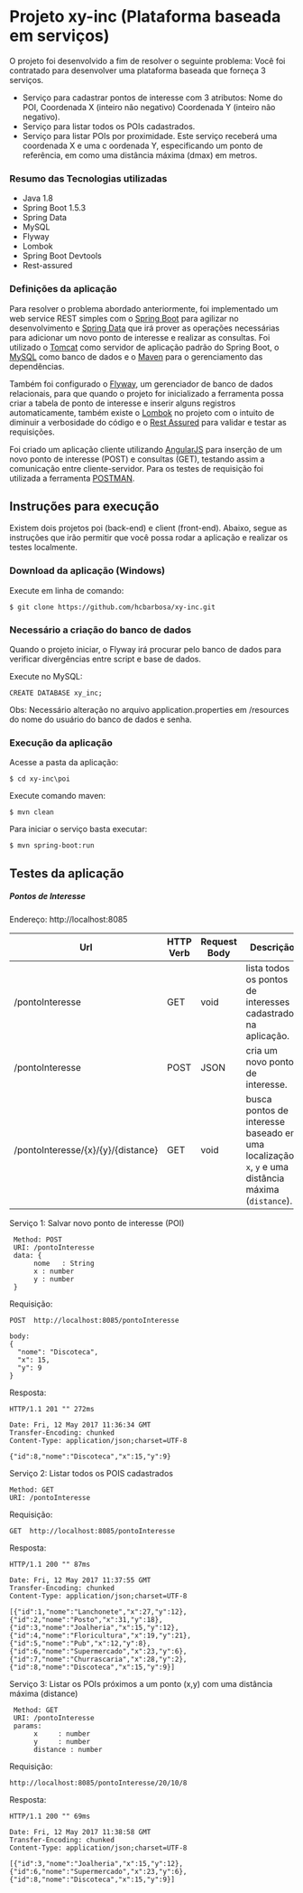 # Projeto xy-inc (Plataforma baseada em serviços)

O projeto foi desenvolvido a fim de resolver o seguinte problema:
Você foi contratado para desenvolver uma plataforma baseada que forneça 3 serviços.

- Serviço para cadastrar pontos de interesse com 3 atributos: Nome do POI, Coordenada X (inteiro não negativo) Coordenada Y (inteiro não negativo). 
- Serviço para listar todos os POIs cadastrados. 
- Serviço para listar POIs por proximidade. Este serviço receberá uma coordenada X e uma c oordenada Y, especificando um ponto de referência, em como uma distância máxima (dmax) em metros.

### Resumo das Tecnologias utilizadas
- Java 1.8
- Spring Boot 1.5.3
- Spring Data
- MySQL
- Flyway
- Lombok
- Spring Boot Devtools
- Rest-assured

### Definições da aplicação

Para resolver o problema abordado anteriormente, foi implementado um web service REST simples com o [Spring Boot](https://spring.io/guides/gs/rest-service/) para agilizar no desenvolvimento e  [Spring Data]( http://projects.spring.io/spring-data/) que irá prover as operações necessárias para adicionar um novo ponto de interesse e realizar as consultas. Foi utilizado o [Tomcat]( https://spring.io/blog/2014/03/07/deploying-spring-boot-applications) como servidor de aplicação padrão do Spring Boot, o [MySQL]( https://www.mysql.com/) como banco de dados e o [Maven](https://maven.apache.org/) para o gerenciamento das dependências. 

Também foi configurado o [Flyway](https://flywaydb.org/), um gerenciador de banco de dados relacionais, para que quando o projeto for inicializado a ferramenta possa criar a tabela de ponto de interesse e inserir alguns registros automaticamente, também existe o [Lombok](https://projectlombok.org/) no projeto com o intuito de diminuir a verbosidade do código e o [Rest Assured](http://rest-assured.io/) para validar e testar as requisições. 

Foi criado um aplicação cliente utilizando [AngularJS](https://angularjs.org/) para inserção de um novo ponto de interesse (POST) e consultas (GET), testando assim a comunicação entre cliente-servidor. Para os testes de requisição foi utilizada a ferramenta  [POSTMAN](https://www.getpostman.com/).
	

## Instruções para execução

Existem dois projetos poi (back-end) e client (front-end). Abaixo, segue as instruções que irão permitir que você possa rodar a aplicação e realizar os testes localmente. 

### Download da aplicação (Windows)

Execute em linha de comando:
```
$ git clone https://github.com/hcbarbosa/xy-inc.git
```

### Necessário a criação do banco de dados

Quando o projeto iniciar, o Flyway irá procurar pelo banco de dados para verificar divergências entre script e base de dados.

Execute no MySQL:

```
CREATE DATABASE xy_inc;
```

Obs: Necessário alteração no arquivo application.properties em /resources do nome do usuário do banco de dados e senha.

### Execução da aplicação

Acesse a pasta da aplicação:

```
$ cd xy-inc\poi
```

Execute comando maven:

```
$ mvn clean
```

Para iniciar o serviço basta executar:
```
$ mvn spring-boot:run
```

## Testes da aplicação

##### Pontos de Interesse #####

Endereço: http://localhost:8085

Url           |HTTP Verb        |Request Body  | Descrição
--------------|------------- |------------- | -------------
/pontoInteresse      |GET          |void|   lista todos os pontos de interesses cadastrados na aplicação.
/pontoInteresse      |POST         |JSON|   cria um novo ponto de interesse.
/pontoInteresse/{x}/{y}/{distance}|GET|void| busca pontos de interesse baseado em uma localização `x`, `y` e uma distância máxima (`distance`).

Serviço 1: Salvar novo ponto de interesse (POI)
 
	 Method: POST
	 URI: /pontoInteresse
	 data: {
	      nome   : String
	      x : number
	      y : number
	 }
   
  Requisição:
  ```
  POST  http://localhost:8085/pontoInteresse
  
  body: 
  {
    "nome": "Discoteca",
    "x": 15,
    "y": 9
  }
  ```
  Resposta:
  ```
  HTTP/1.1 201 "" 272ms
  
  Date: Fri, 12 May 2017 11:36:34 GMT
  Transfer-Encoding: chunked
  Content-Type: application/json;charset=UTF-8
  
  {"id":8,"nome":"Discoteca","x":15,"y":9}
  ```

Serviço 2: Listar todos os POIS cadastrados

	Method: GET
	URI: /pontoInteresse
  
  Requisição:
  ```
  GET  http://localhost:8085/pontoInteresse
  ```
  Resposta:
  ```
  HTTP/1.1 200 "" 87ms
  
  Date: Fri, 12 May 2017 11:37:55 GMT
  Transfer-Encoding: chunked
  Content-Type: application/json;charset=UTF-8
  
  [{"id":1,"nome":"Lanchonete","x":27,"y":12},{"id":2,"nome":"Posto","x":31,"y":18},{"id":3,"nome":"Joalheria","x":15,"y":12},{"id":4,"nome":"Floricultura","x":19,"y":21},{"id":5,"nome":"Pub","x":12,"y":8},{"id":6,"nome":"Supermercado","x":23,"y":6},{"id":7,"nome":"Churrascaria","x":28,"y":2},{"id":8,"nome":"Discoteca","x":15,"y":9}]
  ```
  
Serviço 3: Listar os POIs próximos a um ponto (x,y) com uma distância máxima (distance)
 
	 Method: GET
	 URI: /pontoInteresse
	 params: 
	      x     : number
	      y     : number
	      distance : number
  
  Requisição:
  ```
  http://localhost:8085/pontoInteresse/20/10/8
  ```
  Resposta:
  ```
  HTTP/1.1 200 "" 69ms
  
  Date: Fri, 12 May 2017 11:38:58 GMT
  Transfer-Encoding: chunked
  Content-Type: application/json;charset=UTF-8
  
  [{"id":3,"nome":"Joalheria","x":15,"y":12},{"id":6,"nome":"Supermercado","x":23,"y":6},{"id":8,"nome":"Discoteca","x":15,"y":9}]
  ```
